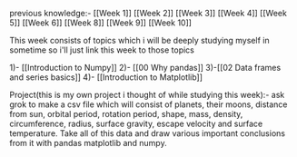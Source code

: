 previous knowledge:- [[Week 1]] [[Week 2]] [[Week 3]] [[Week 4]] [[Week 5]] [[Week 6]] [[Week 8]] [[Week 9]] [[Week 10]]

This week consists of topics which i will be deeply studying myself in sometime so i'll just link this week to those topics

1)- [[Introduction to Numpy]]
2)- [[00 Why pandas]]
3)-[[02 Data frames and series basics]]
4)- [[Introduction to Matplotlib]]

Project(this is my own project i thought of while studying this week):- ask grok to make a csv file which will consist of planets, their moons, distance from sun, orbital period, rotation period, shape, mass, density, circumference, radius, surface gravity, escape velocity and surface temperature. Take all of this data and draw various important conclusions from it with pandas matplotlib and numpy. 
